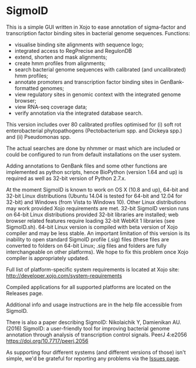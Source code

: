 SigmoID
=======

This is a simple GUI written in Xojo to ease annotation of sigma-factor and transcription factor binding sites in bacterial genome sequences.
Functions:
- visualise binding site alignments with sequence logo;
- integrated access to RegPrecise and RegulonDB
- extend, shorten and mask alignments;
- create hmm profiles from alignments;
- search bacterial genome sequences with calibrated (and uncalibrated) hmm profiles;
- annotate promoters and transcription factor binding sites in GenBank-formatted genomes;
- view regulatory sites in genomic context with the integrated genome browser;
- view RNA-seq coverage data;
- verify annotation via the integrated database search.

This version includes over 80 calibrated profiles optimised for (i) soft rot enterobacterial phytopathogens (Pectobacterium spp. and Dickeya spp.) and (ii) Pseudomonas spp.

The actual searches are done by nhmmer or mast which are included or could be configured to run from default installations on the user system.

Adding annotations to GenBank files and some other functions are implemented as python scripts, hence BioPython (version 1.64 and up) is required as well as 32-bit version of Python 2.7.x.

At the moment SigmoID is known to work on OS X (10.8 and up), 64-bit and 32-bit Linux distributions (Ubuntu 14.04 is tested for 64-bit and 12.04 for 32-bit) and Windows (from Vista to Windows 10). Other Linux distributions may work provided Xojo requirements are met. 32-bit SigmoID version runs on 64-bit Linux distributions provided 32-bit libraries are installed; web browser related features require loading 32-bit WebKit 1 libraries (see SigmoID.sh). 64-bit Linux version is compiled with beta version of Xojo compiler and may be less stable. An important limitation of this version is its inability to open standard SigmoID profile (.sig) files (these files are converted to folders on 64-bit Linux; .sig files and folders are fully interchangeable on other platforms). We hope to fix this problem once Xojo compiler is appropriately updated.      

Full list of platform-specific system requirements is located at Xojo site: http://developer.xojo.com/system-requirements 

Compiled applications for all supported platforms are located on the Releases page.

Additional info and usage instructions are in the help file accessible from SigmoID.

There is also a paper describing SigmoID:
Nikolaichik Y, Damienikan AU. (2016) SigmoID: a user-friendly tool for improving bacterial genome annotation through analysis of transcription control signals. PeerJ 4:e2056 https://doi.org/10.7717/peerj.2056

As supporting four different systems (and different versions of those) isn't simple, we'd be grateful for reporting any problems via the [Issues page](https://github.com/nikolaichik/SigmoID/issues).

